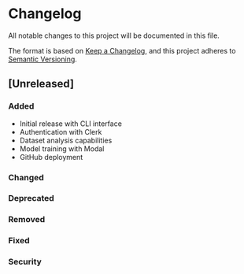 # Changelog

All notable changes to this project will be documented in this file.

The format is based on [Keep a Changelog](https://keepachangelog.com/en/1.0.0/),
and this project adheres to [Semantic Versioning](https://semver.org/spec/v2.0.0.html).

## [Unreleased]

### Added
- Initial release with CLI interface
- Authentication with Clerk
- Dataset analysis capabilities
- Model training with Modal
- GitHub deployment

### Changed

### Deprecated

### Removed

### Fixed

### Security 